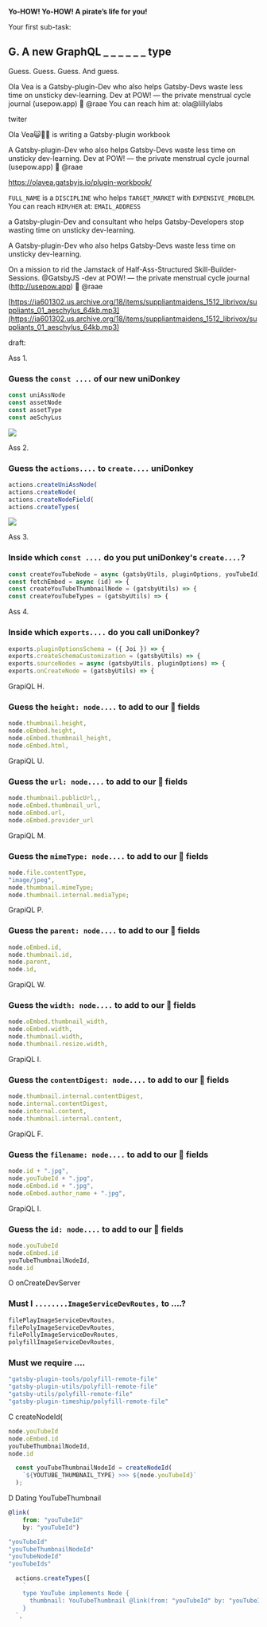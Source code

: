 **Yo-HOW! Yo-HOW! A pirate’s life for you!**

Your first sub-task:

## G. A new GraphQL _ _ _ _ _ _ type

Guess. Guess. Guess. And guess.


Ola Vea is a Gatsby-plugin-Dev who also helps Gatsby-Devs waste less time on unsticky dev-learning. Dev at POW! — the private menstrual cycle journal (usepow.app) 👑 @raae You can reach him at: ola@lillylabs

twiter

Ola Vea😺🏴‍☠️ is writing a Gatsby-plugin workbook


A Gatsby-plugin-Dev who also helps Gatsby-Devs waste less time on unsticky dev-learning. Dev at POW! — the private menstrual cycle journal (usepow.app) 👑 @raae


https://olavea.gatsbyjs.io/plugin-workbook/


`FULL_NAME` is a `DISCIPLINE` who helps `TARGET_MARKET` with `EXPENSIVE_PROBLEM`. You can reach `HIM/HER` at: `EMAIL_ADDRESS`




a Gatsby-plugin-Dev and consultant who helps Gatsby-Developers stop wasting time on unsticky dev-learning.

A Gatsby-plugin-Dev who also helps Gatsby-Devs waste less time on unsticky dev-learning.

On a mission to rid the Jamstack of Half-Ass-Structured Skill-Builder-Sessions.
@GatsbyJS
-dev at POW! — the private menstrual cycle journal (http://usepow.app) 👑
@raae

[https://ia601302.us.archive.org/18/items/suppliantmaidens_1512_librivox/suppliants_01_aeschylus_64kb.mp3](https://ia601302.us.archive.org/18/items/suppliantmaidens_1512_librivox/suppliants_01_aeschylus_64kb.mp3)

draft:

Ass 1.


### Guess the `const ....` of our new uniDonkey

```js
const uniAssNode
const assetNode
const assetType
const aeSchyLus

```

![](./.jpg)

Ass 2.

### Guess the `actions....` to `create....` uniDonkey

```js
actions.createUniAssNode(
actions.createNode(
actions.createNodeField(
actions.createTypes(
```

![](./.jpg)

Ass 3.

### Inside which `const ....` do you put uniDonkey's `create....`?

```js
const createYouTubeNode = async (gatsbyUtils, pluginOptions, youTubeId) => {
const fetchEmbed = async (id) => {
const createYouTubeThumbnailNode = (gatsbyUtils) => {
const createYouTubeTypes = (gatsbyUtils) => {
```

Ass 4.

### Inside which `exports....` do you call uniDonkey?

```js
exports.pluginOptionsSchema = ({ Joi }) => {
exports.createSchemaCustomization = (gatsbyUtils) => {
exports.sourceNodes = async (gatsbyUtils, pluginOptions) => {
exports.onCreateNode = (gatsbyUtils) => {
```

GrapiQL H.
### Guess the `height: node....` to add to our 🍓 fields

```js
node.thumbnail.height,
node.oEmbed.height,
node.oEmbed.thumbnail_height,
node.oEmbed.html,
```

GrapiQL U.

### Guess the `url: node....` to add to our 🍓 fields

```js
node.thumbnail.publicUrl,,
node.oEmbed.thumbnail_url,
node.oEmbed.url,
node.oEmbed.provider_url
```

GrapiQL M.


### Guess the `mimeType: node....` to add to our 🍓 fields

```js
node.file.contentType,
"image/jpeg",
node.thumbnail.mimeType;
node.thumbnail.internal.mediaType;
```


GrapiQL P.


### Guess the `parent: node....` to add to our 🍓 fields

```js
node.oEmbed.id,
node.thumbnail.id,
node.parent,
node.id,
```

GrapiQL W.


### Guess the `width: node....` to add to our 🍓 fields

```js
node.oEmbed.thumbnail_width,
node.oEmbed.width,
node.thumbnail.width,
node.thumbnail.resize.width,
```

GrapiQL I.



### Guess the `contentDigest: node....` to add to our 🍓 fields

```js
node.thumbnail.internal.contentDigest,
node.internal.contentDigest,
node.internal.content,
node.thumbnail.internal.content,
```

GrapiQL F.


### Guess the `filename: node....` to add to our 🍓 fields

```js
node.id + ".jpg",
node.youTubeId + ".jpg",
node.oEmbed.id + ".jpg",
node.oEmbed.author_name + ".jpg",
```

GrapiQL I.


### Guess the `id: node....` to add to our 🍓 fields

```js
node.youTubeId
node.oEmbed.id
youTubeThumbnailNodeId,
node.id
```


O
onCreateDevServer



### Must I `........ImageServiceDevRoutes,` to ....?

```js
filePlayImageServiceDevRoutes,
filePolyImageServiceDevRoutes,
filePollyImageServiceDevRoutes,
polyfillImageServiceDevRoutes,

```

### Must we require ….

```js
"gatsby-plugin-tools/polyfill-remote-file"
"gatsby-plugin-utils/polyfill-remote-file"
"gatsby-utils/polyfill-remote-file"
"gatsby-plugin-timeship/polyfill-remote-file"
```



C
createNodeId(

```js
node.youTubeId
node.oEmbed.id
youTubeThumbnailNodeId,
node.id
```


```js
  const youTubeThumbnailNodeId = createNodeId(
    `${YOUTUBE_THUMBNAIL_TYPE} >>> ${node.youTubeId}`
  );
```


D
Dating YouTubeThumbnail
```js
@link(
    from: "youTubeId"
    by: "youTubeId")

```

```js
"youTubeId"
"youTubeThumbnailNodeId"
"youTubeNodeId"
"youTubeIds"

```

```js
  actions.createTypes([
    `
    type YouTube implements Node {
      thumbnail: YouTubeThumbnail @link(from: "youTubeId" by: "youTubeId")
    }
  `,


```